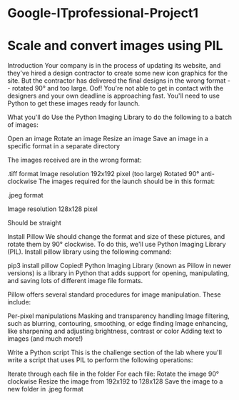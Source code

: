 # Google-ITprofessional-Project1
# Scale and convert images using PIL

Introduction
Your company is in the process of updating its website, and they've hired a design contractor to create some new icon graphics for the site. But the contractor has delivered the final designs in the wrong format -- rotated 90° and too large. Oof! You're not able to get in contact with the designers and your own deadline is approaching fast. You'll need to use Python to get these images ready for launch.

What you'll do
Use the Python Imaging Library to do the following to a batch of images:

Open an image
Rotate an image
Resize an image
Save an image in a specific format in a separate directory

The images received are in the wrong format:

.tiff format
Image resolution 192x192 pixel (too large)
Rotated 90° anti-clockwise
The images required for the launch should be in this format:

.jpeg format

Image resolution 128x128 pixel

Should be straight

Install Pillow
We should change the format and size of these pictures, and rotate them by 90° clockwise. To do this, we'll use Python Imaging Library (PIL). Install pillow library using the following command:

pip3 install pillow
Copied!
Python Imaging Library (known as Pillow in newer versions) is a library in Python that adds support for opening, manipulating, and saving lots of different image file formats.

Pillow offers several standard procedures for image manipulation. These include:

Per-pixel manipulations
Masking and transparency handling
Image filtering, such as blurring, contouring, smoothing, or edge finding
Image enhancing, like sharpening and adjusting brightness, contrast or color
Adding text to images (and much more!)

Write a Python script
This is the challenge section of the lab where you'll write a script that uses PIL to perform the following operations:

Iterate through each file in the folder
For each file:
Rotate the image 90° clockwise
Resize the image from 192x192 to 128x128
Save the image to a new folder in .jpeg format
